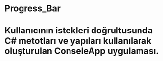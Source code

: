 # Progress_Bar
# Kullanıcının istekleri doğrultusunda C# metotları ve yapıları kullanılarak oluşturulan ConseleApp uygulaması.
